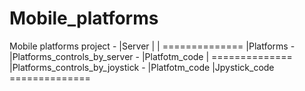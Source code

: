 # Mobile_platforms

Mobile platforms project - |Server
          |
          |                                             ==============
          |Platforms -|Platforms_controls_by_server -   |Platfotm_code
                      |                                 ==============
                      |Platforms_controls_by_joystick - |Platfotm_code
                                                        |Jpystick_code
                                                        ==============
